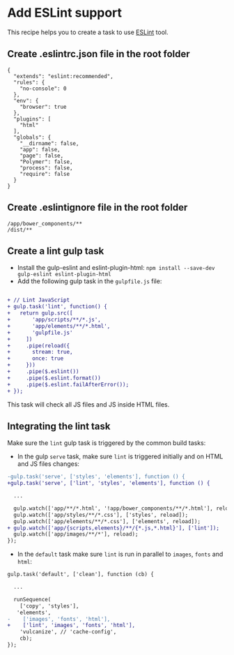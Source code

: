 # Add ESLint support

This recipe helps you to create a task to use [ESLint](http://eslint.org/) tool. 


## Create .eslintrc.json file in the root folder

```
{
  "extends": "eslint:recommended",
  "rules": {
    "no-console": 0
  },
  "env": {
    "browser": true
  },
  "plugins": [
    "html"
  ],
  "globals": {
    "__dirname": false,
    "app": false,
    "page": false,
    "Polymer": false,
    "process": false,
    "require": false
  }
}
```

## Create .eslintignore file in the root folder

```
/app/bower_components/**
/dist/**
```


## Create a lint gulp task

- Install the gulp-eslint and eslint-plugin-html: `npm install --save-dev gulp-eslint eslint-plugin-html`
- Add the following gulp task in the `gulpfile.js` file:

```patch

+ // Lint JavaScript
+ gulp.task('lint', function() {
+   return gulp.src([
+       'app/scripts/**/*.js',
+       'app/elements/**/*.html',
+       'gulpfile.js'
+     ])
+     .pipe(reload({
+       stream: true,
+       once: true
+     }))
+     .pipe($.eslint())
+     .pipe($.eslint.format())
+     .pipe($.eslint.failAfterError());
+ });
```

This task will check all JS files and JS inside HTML files.


## Integrating the lint task

Make sure the `lint` gulp task is triggered by the common build tasks:

 - In the gulp `serve` task, make sure `lint` is triggered initially and on HTML and JS files changes:

```patch
-gulp.task('serve', ['styles', 'elements'], function () {
+gulp.task('serve', ['lint', 'styles', 'elements'], function () {

  ...

  gulp.watch(['app/**/*.html', '!app/bower_components/**/*.html'], reload);
  gulp.watch(['app/styles/**/*.css'], ['styles', reload]);
  gulp.watch(['app/elements/**/*.css'], ['elements', reload]);
+ gulp.watch(['app/{scripts,elements}/**/{*.js,*.html}'], ['lint']);
  gulp.watch(['app/images/**/*'], reload);
});
```

 - In the `default` task make sure `lint` is run in parallel to `images`, `fonts` and `html`:

```patch
gulp.task('default', ['clean'], function (cb) {

  ...

  runSequence(
    ['copy', 'styles'],
   'elements',
-    ['images', 'fonts', 'html'],
+    ['lint', 'images', 'fonts', 'html'],
    'vulcanize', // 'cache-config',
    cb);
});
```

